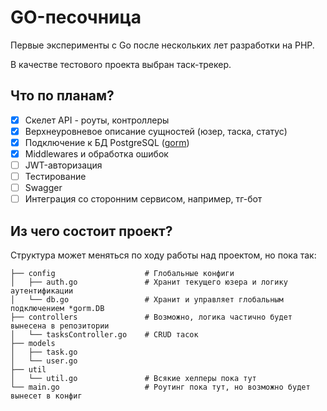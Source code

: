 # GO-песочница

Первые эксперименты с Go после нескольких лет разработки на PHP.

В качестве тестового проекта выбран таск-трекер.

## Что по планам?
- [x] Скелет API - роуты, контроллеры
- [x] Верхнеуровневое описание сущностей (юзер, таска, статус)
- [x] Подключение к БД PostgreSQL ([gorm](https://gorm.io/docs/connecting_to_the_database.html#PostgreSQL))
- [x] Middlewares и обработка ошибок
- [ ] JWT-авторизация
- [ ] Тестирование
- [ ] Swagger
- [ ] Интеграция со сторонним сервисом, например, тг-бот

## Из чего состоит проект?
Структура может меняться по ходу работы над проектом, но пока так:

```
├── config                    # Глобальные конфиги
│   ├── auth.go               # Хранит текущего юзера и логику аутентификации
│   └── db.go                 # Хранит и управляет глобальным подключением *gorm.DB
├── controllers               # Возможно, логика частично будет вынесена в репозитории
│   └── tasksController.go    # CRUD тасок
├── models
│   ├── task.go
│   └── user.go
├── util
│   └── util.go               # Всякие хелперы пока тут
└── main.go                   # Роутинг пока тут, но возможно будет вынесет в конфиг
```